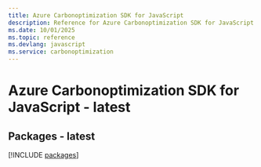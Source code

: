 ```yaml
---
title: Azure Carbonoptimization SDK for JavaScript
description: Reference for Azure Carbonoptimization SDK for JavaScript
ms.date: 10/01/2025
ms.topic: reference
ms.devlang: javascript
ms.service: carbonoptimization
---
```

# Azure Carbonoptimization SDK for JavaScript - latest
## Packages - latest
[!INCLUDE [packages](carbonoptimization-index.md)]